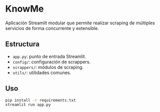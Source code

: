 # KnowMe

Aplicación Streamlit modular que permite realizar scraping de múltiples servicios de forma concurrente y extensible.

## Estructura

- `app.py`: punto de entrada Streamlit.
- `config/`: configuración de scrappers.
- `scrappers/`: módulos de scraping.
- `utils/`: utilidades comunes.

## Uso

```bash
pip install -r requirements.txt
streamlit run app.py
```
